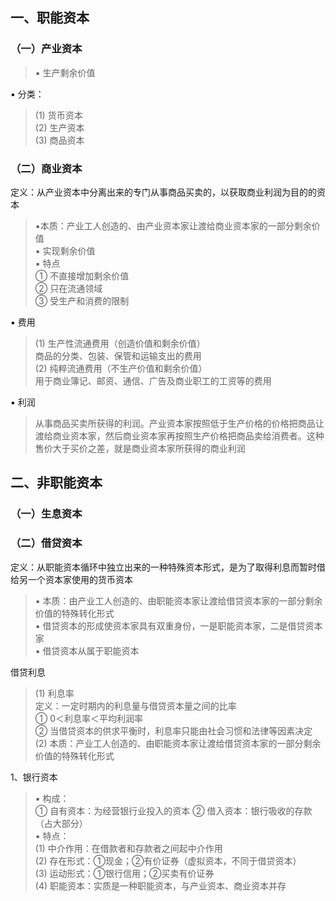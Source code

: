 



## 一、职能资本

### （一）产业资本

> ▪ 生产剩余价值

▪ 分类：
> (1) 货币资本  
> (2) 生产资本  
> (3) 商品资本

### （二）商业资本

定义：从产业资本中分离出来的专门从事商品买卖的，以获取商业利润为目的的资本

> ▪本质：产业工人创造的、由产业资本家让渡给商业资本家的一部分剩余价值  
> ▪ 实现剩余价值  
> ▪ 特点  
> ① 不直接增加剩余价值  
> ② 只在流通领域  
> ③ 受生产和消费的限制

▪ 费用
> (1) 生产性流通费用（创造价值和剩余价值）  
> 商品的分类、包装、保管和运输支出的费用  
> (2) 纯粹流通费用（不生产价值和剩余价值）  
> 用于商业簿记、邮资、通信、广告及商业职工的工资等的费用

▪ 利润
> 从事商品买卖所获得的利润。产业资本家按照低于生产价格的价格把商品让渡给商业资本家，然后商业资本家再按照生产价格把商品卖给消费者。这种售价大于买价之差，就是商业资本家所获得的商业利润



## 二、非职能资本

### （一）生息资本


### （二）借贷资本

定义：从职能资本循环中独立出来的一种特殊资本形式，是为了取得利息而暂时借给另一个资本家使用的货币资本
> ▪ 本质：由产业工人创造的、由职能资本家让渡给借贷资本家的一部分剩余价值的特殊转化形式  
> ▪ 借贷资本的形成使资本家具有双重身份，一是职能资本家，二是借贷资本家  
> ▪ 借贷资本从属于职能资本

借贷利息
> (1) 利息率  
> 定义：一定时期内的利息量与借贷资本量之间的比率  
> ① 0＜利息率＜平均利润率  
> ② 当借贷资本的供求平衡时，利息率只能由社会习惯和法律等因素决定  
> (2) 本质：产业工人创造的、由职能资本家让渡给借贷资本家的一部分剩余价值的特殊转化形式


1、银行资本
> ▪ 构成：  
> ① 自有资本：为经营银行业投入的资本 
> ② 借入资本：银行吸收的存款（占大部分）  
> ▪ 特点：  
> (1) 中介作用：在借款者和存款者之间起中介作用  
> (2) 存在形式：①现金；②有价证券（虚拟资本，不同于借贷资本）  
> (3) 运动形式：①银行信用；②买卖有价证券  
> (4) 职能资本：实质是一种职能资本，与产业资本、商业资本并存




